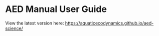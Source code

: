 # AED Manual User Guide

View the latest version here: https://aquaticecodynamics.github.io/aed-science/
